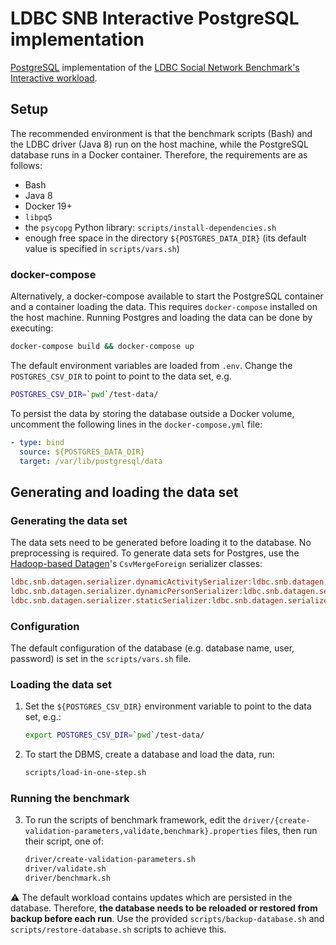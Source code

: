 # LDBC SNB Interactive PostgreSQL implementation

[PostgreSQL](https://www.postgresql.org/) implementation of the [LDBC Social Network Benchmark's Interactive workload](https://github.com/ldbc/ldbc_snb_docs).

## Setup

The recommended environment is that the benchmark scripts (Bash) and the LDBC driver (Java 8) run on the host machine, while the PostgreSQL database runs in a Docker container. Therefore, the requirements are as follows:

* Bash
* Java 8
* Docker 19+
* `libpq5` 
* the `psycopg` Python library: `scripts/install-dependencies.sh`
* enough free space in the directory `${POSTGRES_DATA_DIR}` (its default value is specified in `scripts/vars.sh`)

### docker-compose

Alternatively, a docker-compose available to start the PostgreSQL container and a container loading the data. This requires `docker-compose` installed on the host machine. Running Postgres and loading the data can be done by executing:

```bash
docker-compose build && docker-compose up
```

The default environment variables are loaded from `.env`. Change the `POSTGRES_CSV_DIR` to point to point to the data set, e.g.

```bash
POSTGRES_CSV_DIR=`pwd`/test-data/
```

To persist the data by storing the database outside a Docker volume, uncomment the following lines in the `docker-compose.yml` file:

```yaml
- type: bind
  source: ${POSTGRES_DATA_DIR}
  target: /var/lib/postgresql/data
```



## Generating and loading the data set

### Generating the data set

The data sets need to be generated before loading it to the database. No preprocessing is required. To generate data sets for Postgres, use the [Hadoop-based Datagen](https://github.com/ldbc/ldbc_snb_datagen_hadoop)'s `CsvMergeForeign` serializer classes:

```ini
ldbc.snb.datagen.serializer.dynamicActivitySerializer:ldbc.snb.datagen.serializer.snb.csv.dynamicserializer.activity.CsvMergeForeignDynamicActivitySerializer
ldbc.snb.datagen.serializer.dynamicPersonSerializer:ldbc.snb.datagen.serializer.snb.csv.dynamicserializer.person.CsvMergeForeignDynamicPersonSerializer
ldbc.snb.datagen.serializer.staticSerializer:ldbc.snb.datagen.serializer.snb.csv.staticserializer.CsvMergeForeignStaticSerializer
```

### Configuration

The default configuration of the database (e.g. database name, user, password) is set in the `scripts/vars.sh` file.

### Loading the data set

1. Set the `${POSTGRES_CSV_DIR}` environment variable to point to the data set, e.g.:

    ```bash
    export POSTGRES_CSV_DIR=`pwd`/test-data/
    ```

2. To start the DBMS, create a database and load the data, run:

    ```bash
    scripts/load-in-one-step.sh
    ```

### Running the benchmark

3. To run the scripts of benchmark framework, edit the `driver/{create-validation-parameters,validate,benchmark}.properties` files, then run their script, one of:

    ```bash
    driver/create-validation-parameters.sh
    driver/validate.sh
    driver/benchmark.sh
    ```

:warning: The default workload contains updates which are persisted in the database. Therefore, **the database needs to be reloaded or restored from backup before each run**. Use the provided `scripts/backup-database.sh` and `scripts/restore-database.sh` scripts to achieve this.